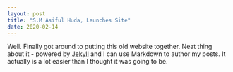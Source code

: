 ```yaml
---
layout: post
title: "S.M Asiful Huda, Launches Site"
date: 2020-02-14
---
```


Well. Finally got around to putting this old website together. Neat thing about it - powered by [Jekyll](http://jekyllrb.com) and I can use Markdown to author my posts. It actually is a lot easier than I thought it was going to be.
